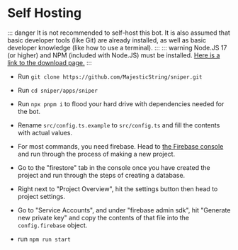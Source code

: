 # Self Hosting

::: danger
It is not recommended to self-host this bot. It is also assumed that basic developer tools (like Git) are already installed, as well as basic developer knowledge (like how to use a terminal).
:::
::: warning
Node.JS 17 (or higher) and NPM (included with Node.JS) must be installed. [Here is a link to the download page.](https://nodejs.org/en/download/current/)
:::

- Run `git clone https://github.com/MajesticString/sniper.git`
- Run `cd sniper/apps/sniper`
- Run `npx pnpm i` to flood your hard drive with dependencies needed for the bot.
- Rename `src/config.ts.example` to `src/config.ts` and fill the contents with actual values.
- For most commands, you need firebase. Head to [the Firebase console](https://console.firebase.google.com/) and run through the process of making a new project.
- Go to the "firestore" tab in the console once you have created the project and run through the steps of creating a database.
- Right next to "Project Overview", hit the settings button then head to project settings.
- Go to "Service Accounts", and under "firebase admin sdk", hit "Generate new private key" and copy the contents of that file into the `config.firebase` object.

- run `npm run start`
